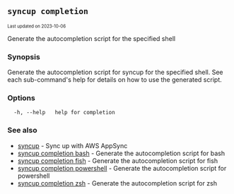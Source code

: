 ## `syncup completion`

<sub><sup>Last updated on 2023-10-06</sup></sub>

Generate the autocompletion script for the specified shell

### Synopsis

Generate the autocompletion script for syncup for the specified shell.
See each sub-command's help for details on how to use the generated script.


### Options

```shell
  -h, --help   help for completion
```

### See also

- [syncup](syncup.md) - Sync up with AWS AppSync
- [syncup completion bash](syncup_completion_bash.md) - Generate the autocompletion script for bash
- [syncup completion fish](syncup_completion_fish.md) - Generate the autocompletion script for fish
- [syncup completion powershell](syncup_completion_powershell.md) - Generate the autocompletion script for powershell
- [syncup completion zsh](syncup_completion_zsh.md) - Generate the autocompletion script for zsh
